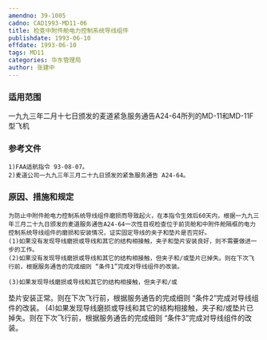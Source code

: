 ```yaml
---
amendno: 39-1005
cadno: CAD1993-MD11-06
title: 检查中附件舱电力控制系统导线组件
publishdate: 1993-06-10
effdate: 1993-06-10
tags: MD11
categories: 华东管理局
author: 张建中
---
```


### 适用范围 
一九九三年二月十七日颁发的麦道紧急服务通告A24-64所列的MD-11和MD-11F型飞机

### 参考文件
    1)FAA适航指令 93-08-07。
    2)麦道公司一九九三年三月二十九日颁发的紧急服务通告 A24-64。

### 原因、措施和规定 
    为防止中附件舱电力控制系统导线组件磨损而导致起火，在本指令生效后60天内，根据一九九三年三月二十九日颁发的麦道服务通告A24-64一次性目视检查位于前货舱和中附件舱隔框的电力控制系统导线组件的磨损和安装情况，证实固定导线的夹子和垫片是否完好。 
    (1)如果没有发现导线磨损或导线和其它的结构相接触，夹子和垫片安装良好，则不需要做进一步的工作。 
    (2)如果没有发现导线磨损或导线和其它的结构相接触，但夹子和/或垫片已掉失。则在下次飞行前，根据服务通告的完成细则 “条件1”完成对导线组件的改装。 

    (3)如果发现导线磨损或导线和其它的结构相接触，但夹子和/或
       
垫片安装正常。则在下次飞行前，根据服务通告的完成细则 “条件2”完成对导线组件的改装。 
(4)如果发现导线磨损或导线和其它的结构相接触，夹子和/或垫片已掉失。则在下次飞行前，根据服务通告的完成细则 “条件3”完成对导线组件的改装。
